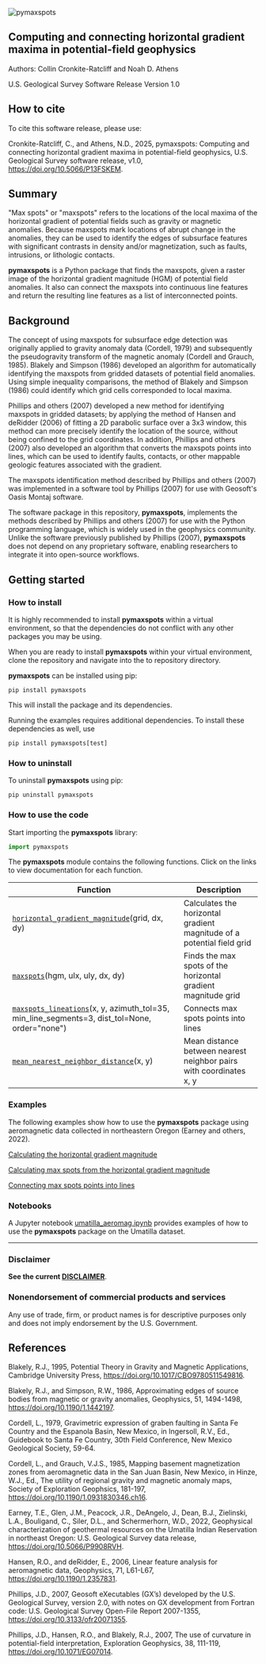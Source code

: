 ![pymaxspots](img/pymaxspots_header.png)

## Computing and connecting horizontal gradient maxima in potential-field geophysics

Authors: Collin Cronkite-Ratcliff and Noah D. Athens

U.S. Geological Survey Software Release Version 1.0

## How to cite

To cite this software release, please use:

Cronkite-Ratcliff, C., and Athens, N.D., 2025, pymaxspots: Computing and connecting horizontal gradient maxima in potential-field geophysics, U.S. Geological Survey software release, v1.0, <https://doi.org/10.5066/P13FSKEM>.

## Summary

"Max spots" or "maxspots" refers to the locations of the local maxima of the horizontal gradient of potential fields such as gravity or magnetic anomalies.  Because maxspots mark locations of abrupt change in the anomalies, they can be used to identify the edges of subsurface features with significant contrasts in density and/or magnetization, such as faults, intrusions, or lithologic contacts. 

**pymaxspots** is a Python package that finds the maxspots, given a raster image of the horizontal gradient magnitude (HGM) of potential field anomalies.  It also can connect the maxspots into continuous line features and return the resulting line features as a list of interconnected points.

## Background

The concept of using maxspots for subsurface edge detection was originally applied to gravity anomaly data (Cordell, 1979) and subsequently the pseudogravity transform of the magnetic anomaly (Cordell and Grauch, 1985).  Blakely and Simpson (1986) developed an algorithm for automatically identifying the maxspots from gridded datasets of potential field anomalies.  Using simple inequality comparisons, the method of Blakely and Simpson (1986) could identify which grid cells corresponded to local maxima.

Phillips and others (2007) developed a new method for identifying maxspots in gridded datasets; by applying the method of Hansen and deRidder (2006) of fitting a 2D parabolic surface over a 3x3 window, this method can more precisely identify the location of the source, without being confined to the grid coordinates.  In addition, Phillips and others (2007) also developed an algorithm that converts the maxspots points into lines, which can be used to identify faults, contacts, or other mappable geologic features associated with the gradient.

The maxspots identification method described by Phillips and others (2007) was implemented in a software tool by Phillips (2007) for use with Geosoft's Oasis Montaj software.

The software package in this repository, **pymaxspots**, implements the methods described by Phillips and others (2007) for use with the Python programming language, which is widely used in the geophysics community.  Unlike the software previously published by Phillips (2007), **pymaxspots** does not depend on any proprietary software, enabling researchers to integrate it into open-source workflows.

## Getting started

### How to install

It is highly recommended to install **pymaxspots** within a virtual environment, so that the dependencies do not conflict with any other packages you may be using.

When you are ready to install **pymaxspots** within your virtual environment, clone the repository and navigate into the to repository directory.

**pymaxspots** can be installed using pip:

```
pip install pymaxspots
```

This will install the package and its dependencies.

Running the examples requires additional dependencies.  To install these dependencies as well, use

```
pip install pymaxspots[test]
```

### How to uninstall

To uninstall **pymaxspots** using pip:

```
pip uninstall pymaxspots
```

### How to use the code

Start importing the **pymaxspots** library:

```python
import pymaxspots
```

The **pymaxspots** module contains the following functions.  Click on the links to view documentation for each function.

| Function    | Description |
| ----------- | ----------- |
| [`horizontal_gradient_magnitude`](docs/horizontal_gradient_magnitude.md)(grid, dx, dy) | Calculates the horizontal gradient magnitude of a potential field grid |
| [`maxspots`](docs/maxspots.md)(hgm, ulx, uly, dx, dy) | Finds the max spots of the horizontal gradient magnitude grid |
| [`maxspots_lineations`](docs/maxspots_lineations.md)(x, y, azimuth_tol=35, min_line_segments=3, dist_tol=None, order="none") | Connects max spots points into lines |
| [`mean_nearest_neighbor_distance`](docs/mean_nearest_neighbor_distance.md)(x, y) | Mean distance between nearest neighbor pairs with coordinates x, y |

### Examples

The following examples show how to use the **pymaxspots** package using aeromagnetic data collected in northeastern Oregon (Earney and others, 2022).

[Calculating the horizontal gradient magnitude](examples/01_horizontal_gradient_magnitude.md)

[Calculating max spots from the horizontal gradient magnitude](examples/02_maxspots.md)

[Connecting max spots points into lines](examples/03_maxspots_lineations.md)

### Notebooks

A Jupyter notebook [umatilla_aeromag.ipynb](notebooks/umatilla_aeromag.ipynb) provides examples of how to use the **pymaxspots** package on the Umatilla dataset.

--------

### Disclaimer

**See the current
[DISCLAIMER](DISCLAIMER.md)**.

### Nonendorsement of commercial products and services

Any use of trade, firm, or product names is for descriptive purposes only and does not imply endorsement by the U.S. Government.

## References

Blakely, R.J., 1995, Potential Theory in Gravity and Magnetic Applications, Cambridge University Press, <https://doi.org/10.1017/CBO9780511549816>.

Blakely, R.J., and Simpson, R.W., 1986, Approximating edges of source bodies from magnetic or gravity anomalies, Geophysics, 51, 1494-1498, <https://doi.org/10.1190/1.1442197>.

Cordell, L., 1979, Gravimetric expression of graben faulting in Santa Fe Country and the Espanola Basin, New Mexico, in Ingersoll, R.V., Ed., Guidebook to Santa Fe Country, 30th Field Conference, New Mexico Geological Society, 59-64.

Cordell, L., and Grauch, V.J.S., 1985, Mapping basement magnetization zones from aeromagnetic data in the San Juan Basin, New Mexico, in Hinze, W.J., Ed., The utility of regional gravity and magnetic anomaly maps, Society of Exploration Geophsics, 181-197, <https://doi.org/10.1190/1.0931830346.ch16>.

Earney, T.E., Glen, J.M., Peacock, J.R., DeAngelo, J., Dean, B.J., Zielinski, L.A., Bouligand, C., Siler, D.L., and Schermerhorn, W.D., 2022, Geophysical characterization of geothermal resources on the Umatilla Indian Reservation in northeast Oregon: U.S. Geological Survey data release, <https://doi.org/10.5066/P9908RVH>.

Hansen, R.O., and deRidder, E., 2006, Linear feature analysis for aeromagnetic data, Geophysics, 71, L61-L67, <https://doi.org/10.1190/1.2357831>.

Phillips, J.D., 2007, Geosoft eXecutables (GX’s) developed by the U.S. Geological Survey, version 2.0, with notes on GX development from Fortran code: U.S. Geological Survey Open-File Report 2007-1355, <https://doi.org/10.3133/ofr20071355>.

Phillips, J.D., Hansen, R.O., and Blakely, R.J., 2007, The use of curvature in potential-field interpretation, Exploration Geophysics, 38, 111-119, <https://doi.org/10.1071/EG07014>.
